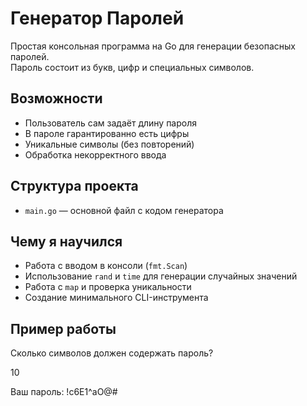 # Генератор Паролей

Простая консольная программа на Go для генерации безопасных паролей.  
Пароль состоит из букв, цифр и специальных символов.

## Возможности

- Пользователь сам задаёт длину пароля
- В пароле гарантированно есть цифры
- Уникальные символы (без повторений)
- Обработка некорректного ввода

## Структура проекта

- `main.go` — основной файл с кодом генератора

## Чему я научился

- Работа с вводом в консоли (`fmt.Scan`)
- Использование `rand` и `time` для генерации случайных значений
- Работа с `map` и проверка уникальности
- Создание минимального CLI-инструмента

## Пример работы

Сколько символов должен содержать пароль?

10

Ваш пароль: !c6E1^aO@#

